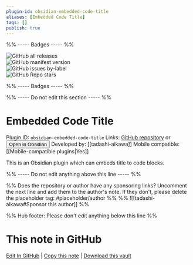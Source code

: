 ```yaml
---
plugin-id: obsidian-embedded-code-title
aliases: [Embedded Code Title]
tags: []
publish: true
---
```


%% ----- Badges ----- %%

![GitHub all releases](https://img.shields.io/github/downloads/tadashi-aikawa/obsidian-embedded-code-title/total?color=573E7A&logo=github&style=for-the-badge)  
![GitHub manifest version](https://img.shields.io/github/manifest-json/v/tadashi-aikawa/obsidian-embedded-code-title?color=573E7A&logo=github&style=for-the-badge)  
![GitHub issues by-label](https://img.shields.io/github/issues/tadashi-aikawa/obsidian-embedded-code-title/help%20wanted?color=573E7A&logo=github&style=for-the-badge)  
![GitHub Repo stars](https://img.shields.io/github/stars/tadashi-aikawa/obsidian-embedded-code-title?color=573E7A&logo=github&style=for-the-badge)

%% ----- Badges ----- %%

%% ----- Do not edit this section ----- %%

# Embedded Code Title

Plugin ID: `obsidian-embedded-code-title`
Links: [GitHub repository](https://github.com/tadashi-aikawa/obsidian-embedded-code-title) or [<button id=HH>Open in Obsidian</button>](obsidian://show-plugin?id=obsidian-embedded-code-title)
Developed by: [[tadashi-aikawa]]
Mobile compatible: [[Mobile-compatible plugins|Yes]]

This is an Obsidian plugin which can embeds title to code blocks.

%% ----- Do not edit anything above this line ----- %%

%% Does the repository or author have any sponsoring links? Uncomment the next line and add them to the author's note. If they don't, please delete the placeholder tag: #placeholder/author %%
%% ![[tadashi-aikawa#Sponsor this author]] %%

%% Hub footer: Please don't edit anything below this line %%

# This note in GitHub

<span class="git-footer">[Edit In GitHub](https://github.dev/obsidian-community/obsidian-hub/blob/main/02%20-%20Community%20Expansions/02.05%20All%20Community%20Expansions/Plugins/obsidian-embedded-code-title.md "git-hub-edit-note") | [Copy this note](https://raw.githubusercontent.com/obsidian-community/obsidian-hub/main/02%20-%20Community%20Expansions/02.05%20All%20Community%20Expansions/Plugins/obsidian-embedded-code-title.md "git-hub-copy-note") | [Download this vault](https://github.com/obsidian-community/obsidian-hub/archive/refs/heads/main.zip "git-hub-download-vault") </span>
